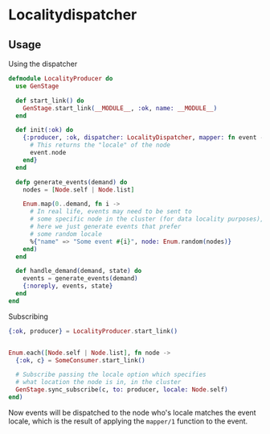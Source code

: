 # Localitydispatcher

## Usage

Using the dispatcher

```elixir
defmodule LocalityProducer do
  use GenStage

  def start_link() do
    GenStage.start_link(__MODULE__, :ok, name: __MODULE__)
  end

  def init(:ok) do
    {:producer, :ok, dispatcher: LocalityDispatcher, mapper: fn event ->
      # This returns the "locale" of the node
      event.node
    end}
  end

  defp generate_events(demand) do
    nodes = [Node.self | Node.list]

    Enum.map(0..demand, fn i ->
      # In real life, events may need to be sent to
      # some specific node in the cluster (for data locality purposes),
      # here we just generate events that prefer
      # some random locale
      %{"name" => "Some event #{i}", node: Enum.random(nodes)}
    end)
  end

  def handle_demand(demand, state) do
    events = generate_events(demand)
    {:noreply, events, state}
  end
end
```

Subscribing

```elixir
{:ok, producer} = LocalityProducer.start_link()


Enum.each([Node.self | Node.list], fn node ->
  {:ok, c} = SomeConsumer.start_link()

  # Subscribe passing the locale option which specifies
  # what location the node is in, in the cluster
  GenStage.sync_subscribe(c, to: producer, locale: Node.self)
end)
```

Now events will be dispatched to the node who's locale matches the
event locale, which is the result of applying the `mapper/1` function
to the event.